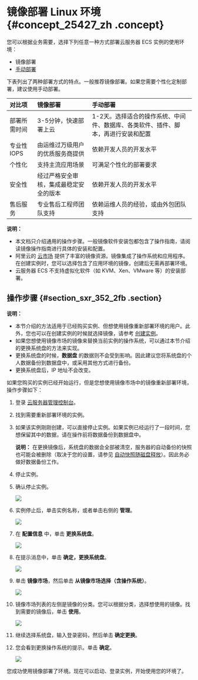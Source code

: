 # 镜像部署 Linux 环境 {#concept_25427_zh .concept}

您可以根据业务需要，选择下列任意一种方式部署云服务器 ECS 实例的使用环境：

-   镜像部署
-   [手动部署](http://help.aliyun.com/document_detail/40654.html)

下表列出了两种部署方式的特点。一般推荐镜像部署。如果您需要个性化定制部署，建议使用手动部署。

|对比项|镜像部署|手动部署|
|:--|:---|:---|
|部署所需时间|3-5分钟，快速部署上云|1-2天。选择适合的操作系统、中间件、数据库、各类软件、插件、脚本，再进行安装和配置|
|专业性 IOPS|由运维过万级用户的优质服务商提供|依赖开发人员的开发水平|
|个性化|支持主流应用场景|可满足个性化的部署要求|
|安全性|经过严格安全审核，集成最稳定安全的版本|依赖开发人员的开发水平|
|售后服务|专业售后工程师团队支持|依赖运维人员的经验，或由外包团队支持|

**说明：** 

-   本文档只介绍通用的操作步骤。一般镜像软件安装包都包含了操作指南，请阅读镜像操作指南进行具体的安装和配置。
-   阿里云的 [云市场](http://market.aliyun.com/) 提供了丰富的镜像资源。镜像集成了操作系统和应用程序。在创建实例时，您可以选择包含了应用环境的镜像，创建后无需再部署环境。
-   云服务器 ECS 不支持虚拟化软件（如 KVM、Xen、VMware 等）的安装部署。

## 操作步骤 {#section_sxr_352_2fb .section}

**说明：** 

-   本节介绍的方法适用于已经购买实例、但想使用镜像重新部署环境的用户。此外，您也可以在创建实例的时候就选择镜像，请参考 [创建实例](http://help.aliyun.com/document_detail/25424.html)。
-   如果您想使用镜像市场的镜像来替换当前实例的操作系统，可以通过本节介绍的更换系统盘的方法来实现。
-   更换系统盘的时候，**数据盘** 的数据则不会受到影响。因此建议您将系统盘的个人数据备份到数据盘中，或采用其他方式进行备份。
-   更换系统盘后，IP 地址不会改变。

如果您购买的实例已经开始运行，但是您想使用镜像市场中的镜像重新部署环境，操作步骤如下：

1.  登录 [云服务器管理控制台](https://ecs.console.aliyun.com/#/home)。
2.  找到需要重新部署环境的实例。
3.  如果该实例刚刚创建，可以直接停止实例。如果实例已经运行了一段时间，您想保留其中的数据，请在操作前将数据备份到数据盘中。

    **说明：** 在更换镜像后，系统盘的数据会全部被清空，服务器的自动备份的快照也可能会被删除（取决于您的设置，请参见 [自动快照随磁盘释放](http://help.aliyun.com/document_detail/31691.html)）。因此务必做好数据备份工作。

4.  停止实例。
5.  确认停止实例。

    ![](http://static-aliyun-doc.oss-cn-hangzhou.aliyuncs.com/assets/img/9762/153803741212076_zh-CN.png)

6.  实例停止后，单击实例名称，或者单击右侧的 **管理**。

    ![](http://static-aliyun-doc.oss-cn-hangzhou.aliyuncs.com/assets/img/9762/153803741212077_zh-CN.png)

7.  在 **配置信息** 中，单击 **更换系统盘**。

    ![](http://static-aliyun-doc.oss-cn-hangzhou.aliyuncs.com/assets/img/9762/153803741212957_zh-CN.png)

8.  在提示消息中，单击 **确定，更换系统盘**。

    ![](http://static-aliyun-doc.oss-cn-hangzhou.aliyuncs.com/assets/img/9762/153803741212079_zh-CN.png)

9.  单击 **镜像市场**，然后单击 **从镜像市场选择（含操作系统）**。

    ![](http://static-aliyun-doc.oss-cn-hangzhou.aliyuncs.com/assets/img/9762/153803741212080_zh-CN.png)

10. 镜像市场列表的左侧是镜像的分类。您可以根据分类，选择想使用的镜像。找到需要的镜像后，单击 **使用**。

    ![](http://static-aliyun-doc.oss-cn-hangzhou.aliyuncs.com/assets/img/9762/153803741212958_zh-CN.jpg)

11. 继续选择系统盘，输入登录密码，然后单击 **确定更换**。
12. 您会看到更换操作系统的提示。单击 **确定**。

    ![](http://static-aliyun-doc.oss-cn-hangzhou.aliyuncs.com/assets/img/9762/153803741212083_zh-CN.png)


您成功使用镜像部署了环境。现在可以启动、登录实例，开始使用您的环境了。

